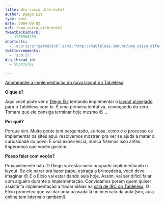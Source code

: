 ```yaml
---
title: Uma coisa diferente!
author: Diego Eis
type: post
date: 2004-09-02
url: /uma_coisa_diferente/
tweetbackscheck:
  - 1356356150
shorturls:
  - 'a:3:{s:9:"permalink";s:43:"http://tableless.com.br/uma_coisa_diferente";s:7:"tinyurl";s:26:"http://tinyurl.com/3kp34k2";s:4:"isgd";s:19:"http://is.gd/LPTQPT";}'
twittercomments:
  - 'a:0:{}'
dsq_thread_id:
  - 503031782

---
```

[Acompanhe a implementação do novo layout do Tableless][1]! 

**O que é?**
  
Aqui você pode ver o <a href="http://eyesmiles.tableless.com.br/" target="_blank" title="Eyesmiles - Diego Eis">Diego Eis</a> tentando implementar o <a href="http://tableless.com.br/tableless.jpg" title="Layout em JPG" target="_blank">layout planejado</a> para o Tableless.com.br. É uma primeira tentativa, começando do zero. Tomara que ele consiga terminar hoje mesmo 😉 &#8230; 

**Por quê?**
  
Porque sim. Muita gente tem perguntado, curiosa, como é o processo de implementar os sites aqui. resolvemos mostrar, pra ver se ajuda a matar a curiosidade do povo. É uma experiência, nunca fizemos isso antes. Esperamos que vocês gostem.

**Posso falar com vocês?**
  
Provavelmente não. O Diego vai estar meio ocupado implementando o layout. Se ele parar pra bater papo, estraga a brincadeira, você deve imaginar 😉 E o Elcio vai estar dando aula hoje. Assim, vai ser difícil falar com alguém durante a implementação. Convidamos porém quem quiser assistir &#8216;a implementação a trocar idéias na [sala de IRC do Tableless][2]. O Elcio prometeu que vai dar uma passada lá no intervalo da aula (sim, aula online tem intervalo também!)

 [1]: http://tableless.com.br/aovivo/ "Tableless Ao Vivo"
 [2]: http://tableless.com.br/mensagem.asp?id=136